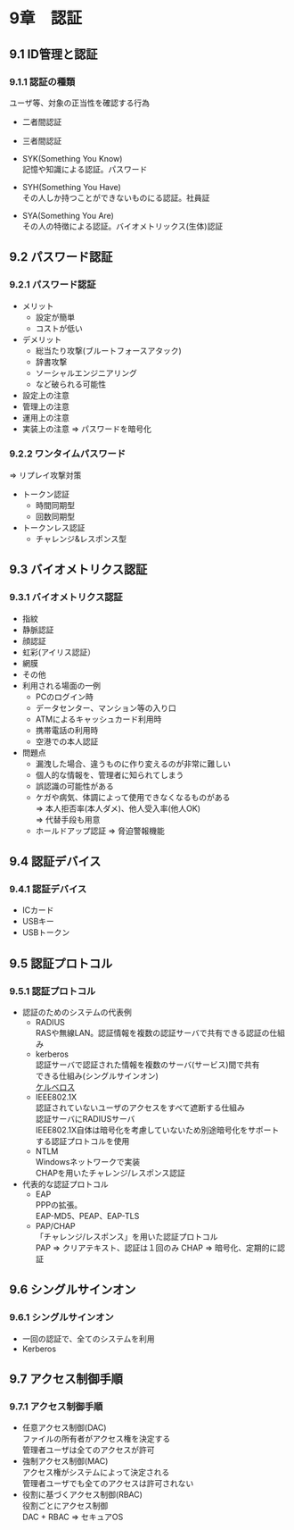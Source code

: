 # 9章　認証

## 9.1 ID管理と認証

### 9.1.1 認証の種類

ユーザ等、対象の正当性を確認する行為

* 二者間認証

* 三者間認証

* SYK(Something You Know)<br />
記憶や知識による認証。パスワード

* SYH(Something You Have)<br />
その人しか持つことができないものにる認証。社員証

* SYA(Something You Are)<br />
その人の特徴による認証。バイオメトリックス(生体)認証

## 9.2 パスワード認証

### 9.2.1 パスワード認証

* メリット
	* 設定が簡単
	* コストが低い
* デメリット
	* 総当たり攻撃(ブルートフォースアタック)
	* 辞書攻撃
	* ソーシャルエンジニアリング
	* など破られる可能性
* 設定上の注意
* 管理上の注意
* 運用上の注意
* 実装上の注意 => パスワードを暗号化

### 9.2.2 ワンタイムパスワード
=> リプレイ攻撃対策
* トークン認証
	* 時間同期型
	* 回数同期型
* トークンレス認証
	* チャレンジ&レスポンス型

## 9.3 バイオメトリクス認証

### 9.3.1 バイオメトリクス認証

* 指紋
* 静脈認証
* 顔認証
* 虹彩(アイリス認証）
* 網膜
* その他
* 利用される場面の一例
	* PCのログイン時
	* データセンター、マンション等の入り口
	* ATMによるキャッシュカード利用時
	* 携帯電話の利用時
	* 空港での本人認証
* 問題点
	* 漏洩した場合、違うものに作り変えるのが非常に難しい
	* 個人的な情報を、管理者に知られてしまう
	* 誤認識の可能性がある
	* ケガや病気、体調によって使用できなくなるものがある<br />
	=> 本人拒否率(本人ダメ)、他人受入率(他人OK)<br />
	=> 代替手段も用意
	* ホールドアップ認証 => 脅迫警報機能

## 9.4 認証デバイス

### 9.4.1 認証デバイス

* ICカード
* USBキー
* USBトークン

## 9.5 認証プロトコル

### 9.5.1 認証プロトコル

* 認証のためのシステムの代表例
	* RADIUS<br />
RASや無線LAN。認証情報を複数の認証サーバで共有できる認証の仕組み
	* kerberos<br />
認証サーバで認証された情報を複数のサーバ(サービス)間で共有<br />
できる仕組み(シングルサインオン)<br />
[ケルベロス](http://ja.wikipedia.org/wiki/%E3%82%B1%E3%83%AB%E3%83%99%E3%83%AD%E3%82%B9)
	* IEEE802.1X<br />
認証されていないユーザのアクセスをすべて遮断する仕組み<br />
認証サーバにRADIUSサーバ<br />
IEEE802.1X自体は暗号化を考慮していないため別途暗号化をサポート<br />
する認証プロトコルを使用
	* NTLM<br />
Windowsネットワークで実装<br />
CHAPを用いたチャレンジ/レスポンス認証
* 代表的な認証プロトコル
	* EAP<br />
PPPの拡張。<br />
EAP-MD5、PEAP、EAP-TLS
	* PAP/CHAP<br />
「チャレンジ/レスポンス」を用いた認証プロトコル<br />
PAP => クリアテキスト、認証は１回のみ
CHAP => 暗号化、定期的に認証

## 9.6 シングルサインオン

### 9.6.1 シングルサインオン

* 一回の認証で、全てのシステムを利用
* Kerberos

## 9.7 アクセス制御手順

### 9.7.1 アクセス制御手順

* 任意アクセス制御(DAC)<br />
ファイルの所有者がアクセス権を決定する<br />
管理者ユーザは全てのアクセスが許可
* 強制アクセス制御(MAC)<br />
アクセス権がシステムによって決定される<br />
管理者ユーザでも全てのアクセスは許可されない
* 役割に基づくアクセス制御(RBAC)<br />
役割ごとにアクセス制御<br />
DAC + RBAC => セキュアOS
